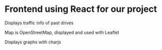 # Frontend using React for our project

Displays traffic info of past drives

Map is OpenStreetMap, displayed and used with Leaflet 

Displays graphs with charjs
